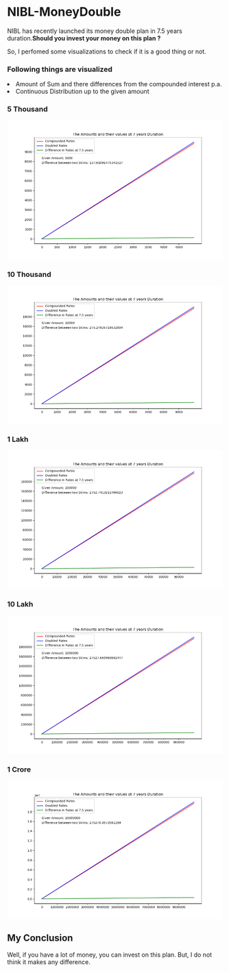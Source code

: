 # NIBL-MoneyDouble
<p>NIBL has recently launched its money double plan in 7.5 years duration.<b>Should you invest your money on this plan ?</b></p>
<p>So, I perfomed some visualizations to check if it is a good thing or not.</p>
<h3>Following things are visualized</h3>
  <li>Amount of Sum and there differences from the compounded interest p.a.</li>
  <li>Continuous Distribution up to the given amount</li>

<h3>5 Thousand</h3>
	<img src = "./5K.png">
<h3>10 Thousand</h3>
	<img src = "./10K.png">
<h3>1 Lakh</h3>
	<img src = "./1Lak.png">
<h3>10 Lakh</h3>
	<img src = "./10Lak.png">
<h3>1 Crore</h3>
	<img src = "./1Crore.png">
<h2>My Conclusion</h2>
<p>Well, if you have a lot of money, you can invest on this plan. But, I do not think it makes any difference.</p>
